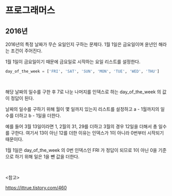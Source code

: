 # 프로그래머스

## 2016년

2016년의 특정 날짜가 무슨 요일인지 구하는 문제다. 1월 1일은 금요일이며 윤년인 해라는 조건이 주어진다. 

1월 1일이 금요일이기 때문에 금요일로 시작하는 요일 리스트를 설정한다.

```python
day_of_the_week = ['FRI', 'SAT', 'SUN', 'MON', 'TUE', 'WED', 'THU']
```

<br>

해당 날짜의 일수를 구한 후 7로 나눈 나머지를 인덱스로 하는 day_of_the_week 의 값이 정답이 된다.

날짜의 일수를 구하기 위해 월이 몇 일까지 있는지 리스트를 설정하고 a - 1월까지의 일수를 더하고  b - 1일을 더한다. 

예를 들어 3월 13일이라면 1, 2월의 31, 29를 더하고 3월의 경우 12일을 더해서 총 일수를 구한다. 여기서 13이 아닌 12를 더한 이유는 인덱스가 1이 아니라 0번부터 시작되기 때문이다.

1월 1일은 day_of_the_week 의 0번 인덱스인 FRI 가 정답이 되므로 1이 아닌 0을 기준으로 하기 위해 일은 1을 뺀 값을 더한다.

<br>

<참고>

https://ittrue.tistory.com/460

